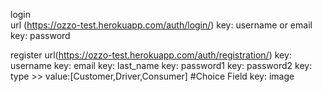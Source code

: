 login  
    url (https://ozzo-test.herokuapp.com/auth/login/)
    key: username or email
    key: password

register
    url(https://ozzo-test.herokuapp.com/auth/registration/)
    key: username
    key: email
    key: last_name
    key: password1
    key: password2
    key: type >> value:[Customer,Driver,Consumer]  #Choice Field
    key: image
